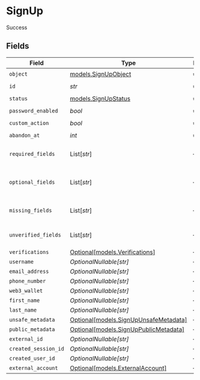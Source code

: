 # SignUp

Success


## Fields

| Field                                                                      | Type                                                                       | Required                                                                   | Description                                                                | Example                                                                    |
| -------------------------------------------------------------------------- | -------------------------------------------------------------------------- | -------------------------------------------------------------------------- | -------------------------------------------------------------------------- | -------------------------------------------------------------------------- |
| `object`                                                                   | [models.SignUpObject](../models/signupobject.md)                           | :heavy_check_mark:                                                         | N/A                                                                        | sign_up_attempt                                                            |
| `id`                                                                       | *str*                                                                      | :heavy_check_mark:                                                         | N/A                                                                        | signup_1234567890abcdef                                                    |
| `status`                                                                   | [models.SignUpStatus](../models/signupstatus.md)                           | :heavy_check_mark:                                                         | N/A                                                                        | complete                                                                   |
| `password_enabled`                                                         | *bool*                                                                     | :heavy_check_mark:                                                         | N/A                                                                        | true                                                                       |
| `custom_action`                                                            | *bool*                                                                     | :heavy_check_mark:                                                         | N/A                                                                        | false                                                                      |
| `abandon_at`                                                               | *int*                                                                      | :heavy_check_mark:                                                         | N/A                                                                        | 1609459200                                                                 |
| `required_fields`                                                          | List[*str*]                                                                | :heavy_minus_sign:                                                         | N/A                                                                        | [<br/>"email_address"<br/>]                                                |
| `optional_fields`                                                          | List[*str*]                                                                | :heavy_minus_sign:                                                         | N/A                                                                        | [<br/>"first_name",<br/>"last_name"<br/>]                                  |
| `missing_fields`                                                           | List[*str*]                                                                | :heavy_minus_sign:                                                         | N/A                                                                        | [<br/>"phone_number"<br/>]                                                 |
| `unverified_fields`                                                        | List[*str*]                                                                | :heavy_minus_sign:                                                         | N/A                                                                        | [<br/>"email_address"<br/>]                                                |
| `verifications`                                                            | [Optional[models.Verifications]](../models/verifications.md)               | :heavy_minus_sign:                                                         | N/A                                                                        |                                                                            |
| `username`                                                                 | *OptionalNullable[str]*                                                    | :heavy_minus_sign:                                                         | N/A                                                                        | user_123456                                                                |
| `email_address`                                                            | *OptionalNullable[str]*                                                    | :heavy_minus_sign:                                                         | N/A                                                                        | user@example.com                                                           |
| `phone_number`                                                             | *OptionalNullable[str]*                                                    | :heavy_minus_sign:                                                         | N/A                                                                        | +1234567890                                                                |
| `web3_wallet`                                                              | *OptionalNullable[str]*                                                    | :heavy_minus_sign:                                                         | N/A                                                                        | 0x1234567890abcdef1234567890abcdef12345678                                 |
| `first_name`                                                               | *OptionalNullable[str]*                                                    | :heavy_minus_sign:                                                         | N/A                                                                        | John                                                                       |
| `last_name`                                                                | *OptionalNullable[str]*                                                    | :heavy_minus_sign:                                                         | N/A                                                                        | Doe                                                                        |
| `unsafe_metadata`                                                          | [Optional[models.SignUpUnsafeMetadata]](../models/signupunsafemetadata.md) | :heavy_minus_sign:                                                         | N/A                                                                        |                                                                            |
| `public_metadata`                                                          | [Optional[models.SignUpPublicMetadata]](../models/signuppublicmetadata.md) | :heavy_minus_sign:                                                         | N/A                                                                        |                                                                            |
| `external_id`                                                              | *OptionalNullable[str]*                                                    | :heavy_minus_sign:                                                         | N/A                                                                        | ext_id_7890abcdef123456                                                    |
| `created_session_id`                                                       | *OptionalNullable[str]*                                                    | :heavy_minus_sign:                                                         | N/A                                                                        | sess_1234567890abcdef                                                      |
| `created_user_id`                                                          | *OptionalNullable[str]*                                                    | :heavy_minus_sign:                                                         | N/A                                                                        | user_1234567890abcdef                                                      |
| `external_account`                                                         | [Optional[models.ExternalAccount]](../models/externalaccount.md)           | :heavy_minus_sign:                                                         | N/A                                                                        |                                                                            |